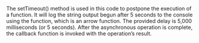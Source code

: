 The setTimeout() method is used in this code to postpone the execution of a function.
It will log the string  output begun after 5 seconds to the console using the function, which is an arrow function. 
The provided delay is 5,000 milliseconds (or 5 seconds). After the asynchronous operation is complete,
the callback function is invoked with the operation’s result.
